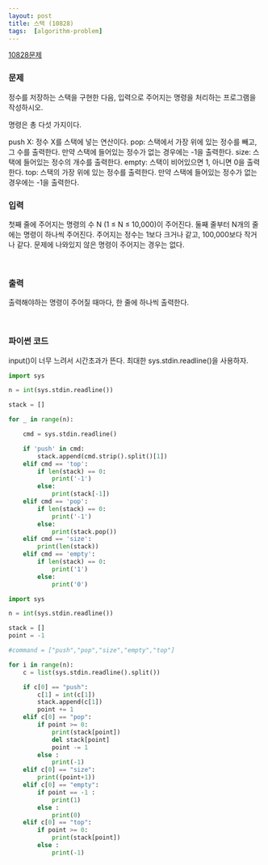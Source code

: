 ```yaml
---
layout: post
title: 스택 (10828)
tags:  [algorithm-problem]
---
```


[10828문제](https://www.acmicpc.net/problem/10828)


### 문제
정수를 저장하는 스택을 구현한 다음, 입력으로 주어지는 명령을 처리하는 프로그램을 작성하시오.

명령은 총 다섯 가지이다.

push X: 정수 X를 스택에 넣는 연산이다.
pop: 스택에서 가장 위에 있는 정수를 빼고, 그 수를 출력한다. 만약 스택에 들어있는 정수가 없는 경우에는 -1을 출력한다.
size: 스택에 들어있는 정수의 개수를 출력한다.
empty: 스택이 비어있으면 1, 아니면 0을 출력한다.
top: 스택의 가장 위에 있는 정수를 출력한다. 만약 스택에 들어있는 정수가 없는 경우에는 -1을 출력한다.
&nbsp;

### 입력
첫째 줄에 주어지는 명령의 수 N (1 ≤ N ≤ 10,000)이 주어진다. 둘째 줄부터 N개의 줄에는 명령이 하나씩 주어진다. 주어지는 정수는 1보다 크거나 같고, 100,000보다 작거나 같다. 문제에 나와있지 않은 명령이 주어지는 경우는 없다.


&nbsp;

### 출력
출력해야하는 명령이 주어질 때마다, 한 줄에 하나씩 출력한다.


&nbsp;

### 파이썬 코드
input()이 너무 느려서 시간초과가 뜬다. 최대한 sys.stdin.readline()을 사용하자.


~~~python
import sys

n = int(sys.stdin.readline())

stack = []

for _ in range(n):

    cmd = sys.stdin.readline()

    if 'push' in cmd:
        stack.append(cmd.strip().split()[1])
    elif cmd == 'top':
        if len(stack) == 0:
            print('-1')
        else:
            print(stack[-1])
    elif cmd == 'pop':
        if len(stack) == 0:
            print('-1')
        else:
            print(stack.pop())
    elif cmd == 'size':
        print(len(stack))
    elif cmd == 'empty':
        if len(stack) == 0:
            print('1')
        else:
            print('0')
~~~

~~~python
import sys

n = int(sys.stdin.readline())

stack = []
point = -1

#command = ["push","pop","size","empty","top"]

for i in range(n):
    c = list(sys.stdin.readline().split())

    if c[0] == "push":
        c[1] = int(c[1])
        stack.append(c[1])
        point += 1
    elif c[0] == "pop":
        if point >= 0:
            print(stack[point])
            del stack[point]
            point -= 1
        else :
            print(-1)
    elif c[0] == "size":
        print((point+1))
    elif c[0] == "empty":
        if point == -1 :
            print(1)
        else :
            print(0)
    elif c[0] == "top":
        if point >= 0:
            print(stack[point])
        else :
            print(-1)
~~~
